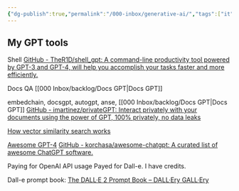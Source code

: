 ```yaml
---
{"dg-publish":true,"permalink":"/000-inbox/generative-ai/","tags":["it","ai"]}
---
```


## My GPT tools
Shell
[GitHub - TheR1D/shell\_gpt: A command-line productivity tool powered by GPT-3 and GPT-4, will help you accomplish your tasks faster and more efficiently.](https://github.com/TheR1D/shell_gpt)

Docs QA
[[000 Inbox/backlog/Docs GPT\|Docs GPT]]

embedchain, docsgpt, autogpt, anse,
[[000 Inbox/backlog/Docs GPT\|Docs GPT]]
[GitHub - imartinez/privateGPT: Interact privately with your documents using the power of GPT, 100% privately, no data leaks](https://github.com/imartinez/privateGPT)

[How vector similarity search works](https://labelbox.com/blog/how-vector-similarity-search-works/)

[Awesome GPT-4](https://gpt4.tools/)
[GitHub - korchasa/awesome-chatgpt: A curated list of awesome ChatGPT software.](https://github.com/korchasa/awesome-chatgpt)


Paying for OpenAI API usage
Payed for Dall-e. I have credits.

Dall-e prompt book:
[The DALL·E 2 Prompt Book – DALL·Ery GALL·Ery](https://dallery.gallery/the-dalle-2-prompt-book/)